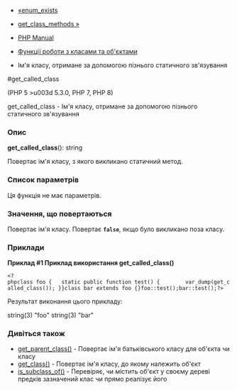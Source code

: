 - [«enum_exists](function.enum-exists.md)
- [get_class_methods »](function.get-class-methods.md)

- [PHP Manual](index.md)
- [Функції роботи з класами та об'єктами](ref.classobj.md)
- Ім'я класу, отримане за допомогою пізнього статичного зв'язування

#get_called_class

(PHP 5 \>u003d 5.3.0, PHP 7, PHP 8)

get_called_class - Ім'я класу, отримане за допомогою пізнього
статичного зв'язування

### Опис

**get_called_class**(): string

Повертає ім'я класу, з якого викликано статичний метод.

### Список параметрів

Ця функція не має параметрів.

### Значення, що повертаються

Повертає ім'я класу. Повертає **`false`**, якщо було викликано поза
класу.

### Приклади

**Приклад #1 Приклад використання **get_called_class()****

`<?phpclass foo {   static public function test() {        var_dump(get_called_class()); }}class bar extends foo {}foo::test();bar::test();?> `

Результат виконання цього прикладу:

string(3) "foo"
string(3) "bar"

### Дивіться також

- [get_parent_class()](function.get-parent-class.md) - Повертає
ім'я батьківського класу для об'єкта чи класу
- [get_class()](function.get-class.md) - Повертає ім'я класу, до
якому належить об'єкт
- [is_subclass_of()](function.is-subclass-of.md) - Перевіряє,
чи містить об'єкт у своєму дереві предків зазначений клас чи прямо
реалізує його

